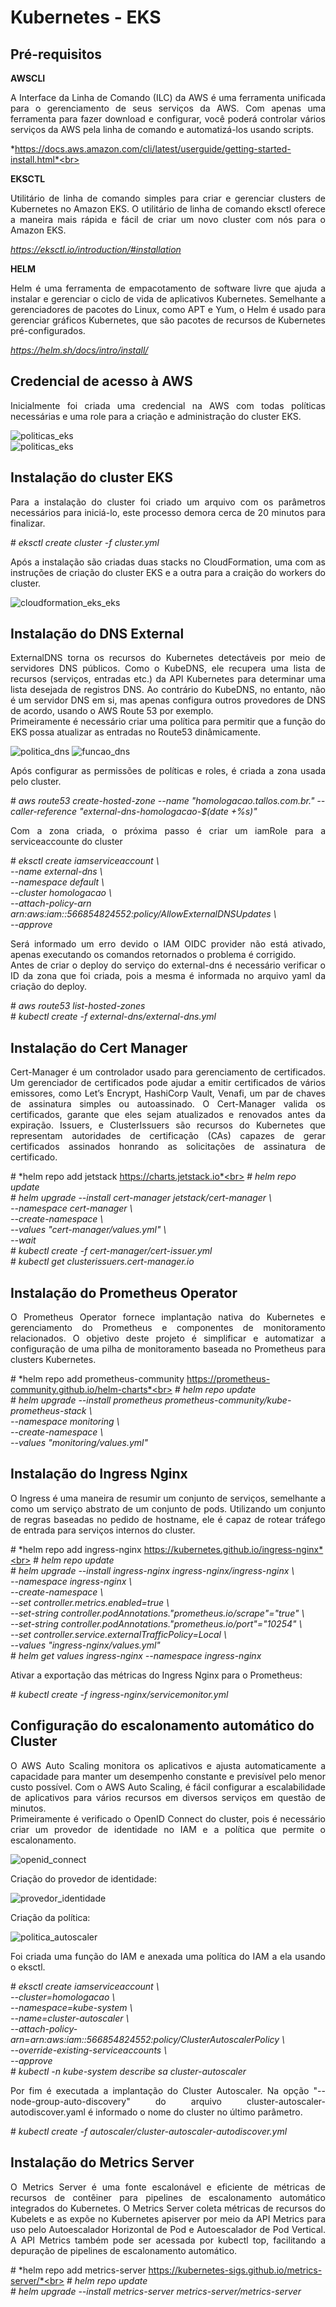 # Kubernetes - EKS

## Pré-requisitos

**AWSCLI**
<p style='text-align: justify;'>A Interface da Linha de Comando (ILC) da AWS é uma ferramenta unificada para o gerenciamento de seus serviços da AWS. Com apenas uma ferramenta para fazer download e configurar, você poderá controlar vários serviços da AWS pela linha de comando e automatizá-los usando scripts.<p>

*https://docs.aws.amazon.com/cli/latest/userguide/getting-started-install.html*<br>

**EKSCTL**
<p style='text-align: justify;'>Utilitário de linha de comando simples para criar e gerenciar clusters de Kubernetes no Amazon EKS. O utilitário de linha de comando eksctl oferece a maneira mais rápida e fácil de criar um novo cluster com nós para o Amazon EKS.<p>

*https://eksctl.io/introduction/#installation*

**HELM**
<p style='text-align: justify;'>Helm é uma ferramenta de empacotamento de software livre que ajuda a instalar e gerenciar o ciclo de vida de aplicativos Kubernetes. Semelhante a gerenciadores de pacotes do Linux, como APT e Yum, o Helm é usado para gerenciar gráficos Kubernetes, que são pacotes de recursos de Kubernetes pré-configurados.<p>

*https://helm.sh/docs/intro/install/*

## Credencial de acesso à AWS

<p style='text-align: justify;'>Inicialmente foi criada uma credencial na AWS com todas políticas necessárias e uma role para a criação e administração do cluster EKS.<p>

![politicas_eks](./prints/politicas_eks.png "Políticas EKS")<br>
![politicas_eks](./prints/amazoneksrole.png "Políticas EKS")

## Instalação do cluster EKS

<p style='text-align: justify;'>Para a instalação do cluster foi criado um arquivo com os parâmetros necessários para iniciá-lo, este processo demora cerca de 20 minutos para finalizar.<p>

\# *eksctl create cluster -f cluster.yml*<br>

<p style='text-align: justify;'>Após a instalação são criadas duas stacks no CloudFormation, uma com as instruções de criação do cluster EKS e a outra para a craição do workers do cluster.<p>

![cloudformation_eks_eks](./prints/cloudformation_eks_stacks.png "CloudFormation EKS Stacks")

## Instalação do DNS External

<p style='text-align: justify;'>ExternalDNS torna os recursos do Kubernetes detectáveis ​​por meio de servidores DNS públicos. Como o KubeDNS, ele recupera uma lista de recursos (serviços, entradas etc.) da API Kubernetes para determinar uma lista desejada de registros DNS. Ao contrário do KubeDNS, no entanto, não é um servidor DNS em si, mas apenas configura outros provedores de DNS de acordo, usando o AWS Route 53 por exemplo.<br>Primeiramente é necessário criar uma política para permitir que a função do EKS possa atualizar as entradas no Route53 dinâmicamente.<p>

![politica_dns](./prints/potilica_dns.png "Política DNS")
![funcao_dns](./prints/funcao_dns.png "Função DNS")

<p style='text-align: justify;'>Após configurar as permissões de políticas e roles, é criada a zona usada pelo cluster.<p>

\# *aws route53 create-hosted-zone --name "homologacao.tallos.com.br." --caller-reference "external-dns-homologacao-$(date +%s)"*

<p style='text-align: justify;'>Com a zona criada, o próxima passo é criar um iamRole para a serviceaccounte do cluster<p>

\# *eksctl create iamserviceaccount \\<br>
--name external-dns \\<br>
--namespace default \\<br>
--cluster homologacao \\<br>
--attach-policy-arn arn:aws:iam::566854824552:policy/AllowExternalDNSUpdates \\<br>
--approve*

<p style='text-align: justify;'>Será informado um erro devido o IAM OIDC provider não está ativado, apenas executando os comandos retornados o problema é corrigido.<br>
Antes de criar o deploy do serviço do external-dns é necessário verificar o ID da zona que foi criada, pois a mesma é informada no arquivo yaml da criação do deploy.<p>

\# *aws route53 list-hosted-zones*<br>
\# *kubectl create -f external-dns/external-dns.yml*

## Instalação do Cert Manager

<p style='text-align: justify;'>Cert-Manager é um controlador usado para gerenciamento de certificados. Um gerenciador de certificados pode ajudar a emitir certificados de vários emissores, como Let’s Encrypt, HashiCorp Vault, Venafi, um par de chaves de assinatura simples ou autoassinado. O Cert-Manager valida os certificados, garante que eles sejam atualizados e renovados antes da expiração. Issuers, e ClusterIssuers são recursos do Kubernetes que representam autoridades de certificação (CAs) capazes de gerar certificados assinados honrando as solicitações de assinatura de certificado.<p>

\# *helm repo add jetstack https://charts.jetstack.io*<br>
\# *helm repo update*<br>
\# *helm upgrade --install cert-manager jetstack/cert-manager \\<br>
--namespace cert-manager \\<br>
--create-namespace \\<br>
--values "cert-manager/values.yml" \\<br>
--wait*<br>
\# *kubectl create -f cert-manager/cert-issuer.yml*<br>
\# *kubectl get clusterissuers.cert-manager.io*

## Instalação do Prometheus Operator

<p style='text-align: justify;'>O Prometheus Operator fornece implantação nativa do Kubernetes e gerenciamento do Prometheus e componentes de monitoramento relacionados. O objetivo deste projeto é simplificar e automatizar a configuração de uma pilha de monitoramento baseada no Prometheus para clusters Kubernetes.<p>

\# *helm repo add prometheus-community https://prometheus-community.github.io/helm-charts*<br>
\# *helm repo update*<br>
\# *helm upgrade --install prometheus prometheus-community/kube-prometheus-stack \\<br>
--namespace monitoring \\<br>
--create-namespace \\<br>
--values "monitoring/values.yml"*

## Instalação do Ingress Nginx

<p style='text-align: justify;'>O Ingress é uma maneira de resumir um conjunto de serviços, semelhante a como um serviço abstrato de um conjunto de pods. Utilizando um conjunto de regras baseadas no pedido de hostname, ele é capaz de rotear tráfego de entrada para serviços internos do cluster.<p>

\# *helm repo add ingress-nginx https://kubernetes.github.io/ingress-nginx*<br>
\# *helm repo update*<br>
\# *helm upgrade --install ingress-nginx ingress-nginx/ingress-nginx \\<br>
--namespace ingress-nginx \\<br>
--create-namespace \\<br>
--set controller.metrics.enabled=true \\<br>
--set-string controller.podAnnotations."prometheus\.io/scrape"="true" \\<br>
--set-string controller.podAnnotations."prometheus\.io/port"="10254" \\<br>
--set controller.service.externalTrafficPolicy=Local \\<br>
--values "ingress-nginx/values.yml"*<br>
\# *helm get values ingress-nginx --namespace ingress-nginx*

<p style='text-align: justify;'>Ativar a exportação das métricas do Ingress Nginx para o Prometheus:<p>

\# *kubectl create -f ingress-nginx/servicemonitor.yml*

## Configuração do escalonamento automático do Cluster

<p style='text-align: justify;'>O AWS Auto Scaling monitora os aplicativos e ajusta automaticamente a capacidade para manter um desempenho constante e previsível pelo menor custo possível. Com o AWS Auto Scaling, é fácil configurar a escalabilidade de aplicativos para vários recursos em diversos serviços em questão de minutos.<br>
Primeiramente é verificado o OpenID Connect do cluster, pois é necessário criar um provedor de identidade no IAM e a política que permite o escalonamento.<p>

![openid_connect](./prints/openid_connect.png "OpenID Connect")<br>
<p style='text-align: justify;'>Criação do provedor de identidade:<p>

![provedor_identidade](./prints/provedor_identidade.png "Provedor Identidade")<br>
<p style='text-align: justify;'>Criação da política:<p>

![politica_autoscaler](./prints/politica_autoscaler.png "Politica AutoScaler")

<p style='text-align: justify;'>Foi criada uma função do IAM e anexada uma política do IAM a ela usando o eksctl.<p>

\# *eksctl create iamserviceaccount \\<br>
--cluster=homologacao \\<br>
--namespace=kube-system \\<br>
--name=cluster-autoscaler \\<br>
--attach-policy-arn=arn:aws:iam::566854824552:policy/ClusterAutoscalerPolicy \\<br>
--override-existing-serviceaccounts \\<br>
--approve*<br>
\# *kubectl -n kube-system describe sa cluster-autoscaler*

<p style='text-align: justify;'>Por fim é executada a implantação do Cluster Autoscaler. Na opção "--node-group-auto-discovery" do arquivo cluster-autoscaler-autodiscover.yaml é informado o nome do cluster no último parâmetro.<p>

\# *kubectl create -f autoscaler/cluster-autoscaler-autodiscover.yml*

## Instalação do Metrics Server

<p style='text-align: justify;'>O Metrics Server é uma fonte escalonável e eficiente de métricas de recursos de contêiner para pipelines de escalonamento automático integrados do Kubernetes.
O Metrics Server coleta métricas de recursos do Kubelets e as expõe no Kubernetes apiserver por meio da API Metrics para uso pelo Autoescalador Horizontal de Pod e Autoescalador de Pod Vertical. A API Metrics também pode ser acessada por kubectl top, facilitando a depuração de pipelines de escalonamento automático.<p>

\# *helm repo add metrics-server https://kubernetes-sigs.github.io/metrics-server/*<br>
\# *helm repo update*<br>
\# *helm upgrade --install metrics-server metrics-server/metrics-server*